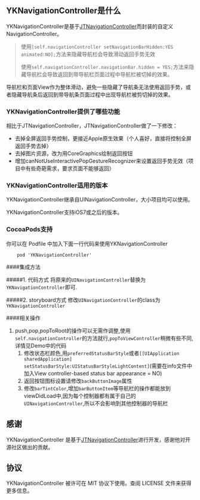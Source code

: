 ## YKNavigationController是什么
YKNavigationController是基于[JTNavigationController](https://github.com/JNTian/JTNavigationController)而封装的自定义NavigationController。

> 使用`[self.navigationController setNavigationBarHidden:YES animated:NO];`方法来隐藏导航栏会导致滑动返回手势无效
>
> 使用`self.navigationController.navigationBar.hidden = YES;`方法来隐藏导航栏会导致返回到带导航栏页面过程中导航栏被切掉的效果。

导航栏和页面View作为整体滑动，避免一些隐藏了导航条无法使用返回手势，或者隐藏导航条后返回到带导航条页面过程中出现导航栏被剪切掉的效果。

### YKNavigationController提供了哪些功能

相比于JTNavigationController，JTNavigationController做了一下修改：

- 去掉全屏返回手势控制，更接近Apple原生效果（个人喜好，直接将控制全屏返回手势去掉）
- 去掉图片资源，改为用CoreGraphics绘制返回按钮
- 增加canNotUseInteractivePopGestureRecognizer来设置返回手势无效（项目中有些奇葩需求，要求页面不能够返回）

### YKNavigationController适用的版本

YKNavigationController继承自UINavigationController，大小项目均可以使用。

YKNavigationController支持iOS7或之后的版本。



### CocoaPods支持

你可以在 Podfile 中加入下面一行代码来使用YKNavigationController

```
    pod 'YKNavigationController'
```


####集成方法

#####1. 代码方式
将原来的`UINavigationController`替换为`YKNavigationController`即可.

#####2. storyboard方式
修改`UINavigationController`的class为`YKNavigationController`

####相关操作
 1. push,pop,popToRoot的操作可以无需作调整,使用`self.navigationController`的方法就行,`popToViewController`稍微有些不同,详情见Demo中的代码
    1. 修改状态栏颜色,用`preferredStatusBarStyle`或者`[[UIApplication sharedApplication] setStatusBarStyle:UIStatusBarStyleLightContent]`(需要在info文件中加入View controller-based status bar appearance = NO)
    2. 返回按钮图标设置请修改`backButtonImage`属性
    3. 修改`barTintColor`,增加`barButtonItem`等导航栏的操作都能放到viewDidLoad中,因为每个控制器都有属于自己的`UINavigationController`,所以不会影响到其他控制器的导航栏

## 感谢

YKNavigationController 是基于[JTNavigationController](https://github.com/JNTian/JTNavigationController)进行开发，感谢他对开源社区做出的贡献。

## 协议

YKNavigationController 被许可在 MIT 协议下使用。查阅 LICENSE 文件来获得更多信息。
